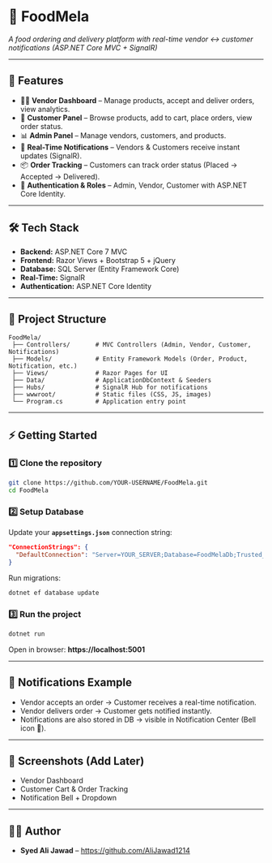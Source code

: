 # 🍴 FoodMela
*A food ordering and delivery platform with real-time vendor ↔ customer notifications (ASP.NET Core MVC + SignalR)*  

---

## 🚀 Features  
- 👨‍🍳 **Vendor Dashboard** – Manage products, accept and deliver orders, view analytics.  
- 🛒 **Customer Panel** – Browse products, add to cart, place orders, view order status.  
- 📊 **Admin Panel** – Manage vendors, customers, and products.  
- 🔔 **Real-Time Notifications** – Vendors & Customers receive instant updates (SignalR).  
- 📦 **Order Tracking** – Customers can track order status (Placed → Accepted → Delivered).  
- 🔑 **Authentication & Roles** – Admin, Vendor, Customer with ASP.NET Core Identity.  

---

## 🛠️ Tech Stack  
- **Backend:** ASP.NET Core 7 MVC  
- **Frontend:** Razor Views + Bootstrap 5 + jQuery  
- **Database:** SQL Server (Entity Framework Core)  
- **Real-Time:** SignalR  
- **Authentication:** ASP.NET Core Identity  

---

## 📂 Project Structure  
```
FoodMela/
 ├── Controllers/       # MVC Controllers (Admin, Vendor, Customer, Notifications)
 ├── Models/            # Entity Framework Models (Order, Product, Notification, etc.)
 ├── Views/             # Razor Pages for UI
 ├── Data/              # ApplicationDbContext & Seeders
 ├── Hubs/              # SignalR Hub for notifications
 ├── wwwroot/           # Static files (CSS, JS, images)
 └── Program.cs         # Application entry point
```

---

## ⚡ Getting Started  

### 1️⃣ Clone the repository  
```bash
git clone https://github.com/YOUR-USERNAME/FoodMela.git
cd FoodMela
```

### 2️⃣ Setup Database  
Update your **`appsettings.json`** connection string:  
```json
"ConnectionStrings": {
  "DefaultConnection": "Server=YOUR_SERVER;Database=FoodMelaDb;Trusted_Connection=True;TrustServerCertificate=True;"
}
```

Run migrations:  
```bash
dotnet ef database update
```

### 3️⃣ Run the project  
```bash
dotnet run
```
Open in browser: **https://localhost:5001**

---

## 🔔 Notifications Example  
- Vendor accepts an order → Customer receives a real-time notification.  
- Vendor delivers order → Customer gets notified instantly.  
- Notifications are also stored in DB → visible in Notification Center (Bell icon 🔔).  

---

## 📸 Screenshots (Add Later)  
- Vendor Dashboard  
- Customer Cart & Order Tracking  
- Notification Bell + Dropdown  

---

## 👨‍💻 Author  
- **Syed Ali Jawad** – https://github.com/AliJawad1214  
